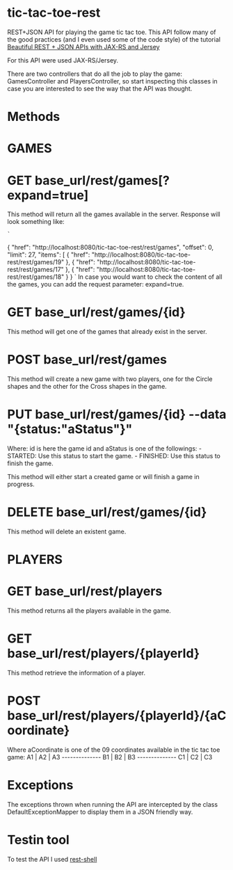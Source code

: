 tic-tac-toe-rest
================

REST+JSON API for playing the game tic tac toe. This API follow many of the good practices (and I even used some of the code style) of the tutorial [Beautiful REST + JSON APIs with JAX-RS and Jersey](https://www.youtube.com/watch?v=ITmcAGvfcJI&list=WL&index=16 "Beautiful REST + JSON APIs with JAX-RS and Jersey") 

For this API were used JAX-RS/Jersey.

There are two controllers that do all the job to play the game: GamesController and PlayersController, so start inspecting this classes in case you are interested to see the way that the API was thought.

Methods
=======

GAMES
======

GET base_url/rest/games[?expand=true]
=====================================

This method will return all the games available in the server.
Response will look something like:

	` 
   {
    "href": "http://localhost:8080/tic-tac-toe-rest/rest/games",
    "offset": 0,
    "limit": 27,
    "items": [
        {
            "href": "http://localhost:8080/tic-tac-toe-rest/rest/games/19"
        },
        {
            "href": "http://localhost:8080/tic-tac-toe-rest/rest/games/17"
        },
        {
            "href": "http://localhost:8080/tic-tac-toe-rest/rest/games/18"
        }
     }
   `
In case you would want to check the content of all the games, you can add the request parameter: expand=true.

GET base_url/rest/games/{id}
============================

This method will get one of the games that already exist in the server.

POST base_url/rest/games
========================

This method will create a new game with two players, one for the Circle shapes and the other for the Cross shapes in the game.

PUT base_url/rest/games/{id} --data "{status:"aStatus"}"
========================================================
Where: id is here the game id and aStatus is one of the followings:
	- STARTED: Use this status to start the game.
	- FINISHED: Use this status to finish the game.
	
This method will either start a created game or will finish a game in progress.

DELETE base_url/rest/games/{id}
===============================
This method will delete an existent game.

PLAYERS
========

GET base_url/rest/players
=========================
This method returns all the players available in the game.

GET base_url/rest/players/{playerId}
====================================
This method retrieve the information of a player.

POST base_url/rest/players/{playerId}/{aCoordinate}
===================================================
Where aCoordinate is one of the 09 coordinates available in the tic tac toe game:
				 A1 | A2 | A3
				--------------
				 B1 | B2 | B3
				--------------
				 C1 | C2 | C3
				 
Exceptions
==========
The exceptions thrown when running the API are intercepted by the class DefaultExceptionMapper to display them in a JSON friendly way.

Testin tool
===========

To test the API I used [rest-shell](https://github.com/spring-projects/rest-shell "rest-shell") 
